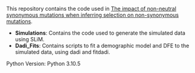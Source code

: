 This repository contains the code used in [The impact of non-neutral synonymous mutations when inferring selection on non-synonymous mutations](https://doi.org/10.1101/2024.02.07.579314). 

* **Simulations**: Contains the code used to generate the simulated data using SLiM.
* **Dadi_Fits**: Contains scripts to fit a demographic model and DFE to the simulated data, using dadi and fitdadi.

Python Version: Python 3.10.5

